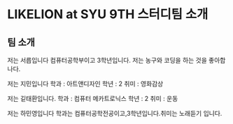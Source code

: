 # LIKELION at SYU 9TH 스터디팀 소개
## 팀 소개

저는 서릅입니다 컴퓨터공학부이고 3학년입니다. 저는 농구와 코딩을 하는 것을 좋아합나다.


저는 지민입니다
학과 : 아트앤디자인
학년 : 2
취미 : 영화감상

저는 깉태환입니다.
학과 : 컴퓨터 메카트로닉스
학년 : 2
취미 : 운동

저는 하민영입니다
학과는 컴퓨터공학전공이고,3학년입니다.취미는 노래듣기 입니다.
